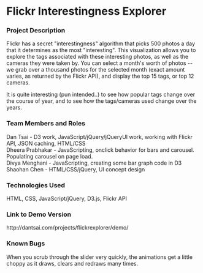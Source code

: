 <h1>Flickr Interestingness Explorer</h1>

<h3>Project Description</h3>
<p>Flickr has a secret "interestingness" algorithm that picks 500 photos a day that it determines as the most "interesting". This visualization allows you to explore the tags associated with these interesting photos, as well as the cameras they were taken by. You can select a month's worth of photos -- we grab over a thousand photos for the selected month (exact amount varies, as returned by the Flickr API), and display the top 15 tags, or top 12 cameras.</p>

<p>It is quite interesting (pun intended..) to see how popular tags change over the course of year, and to see how the tags/cameras used change over the years.</p>

<h3>Team Members and Roles</h3>
<p>Dan Tsai - D3 work, JavaScript/jQuery/jQueryUI work, working with Flickr API, JSON caching, HTML/CSS<br/>
Dheera Prabhakar - JavaScripting, onclick behavior for bars and carousel. Populating carousel on page load.<br />
Divya Menghani - JavaScripting, creating some bar graph code in D3<br />
Shaohan Chen - HTML/CSS/jQuery, UI concept design</p>

<h3>Technologies Used</h3>
<p>HTML, CSS, JavaScript/jQuery, D3.js, Flickr API</p>

<h3>Link to Demo Version</h3>
<p>http://dantsai.com/projects/flickrexplorer/demo/</p>

<h3>Known Bugs</h3>
<p>When you scrub through the slider very quickly, the animations get a little choppy as it draws, clears and redraws many times.</p>